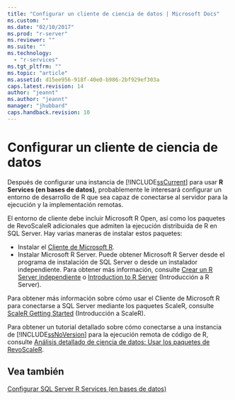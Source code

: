 ```yaml
---
title: "Configurar un cliente de ciencia de datos | Microsoft Docs"
ms.custom: ""
ms.date: "02/10/2017"
ms.prod: "r-server"
ms.reviewer: ""
ms.suite: ""
ms.technology: 
  - "r-services"
ms.tgt_pltfrm: ""
ms.topic: "article"
ms.assetid: d15ee956-918f-40e0-b986-2bf929ef303a
caps.latest.revision: 14
author: "jeannt"
ms.author: "jeannt"
manager: "jhubbard"
caps.handback.revision: 10
---
```

# Configurar un cliente de ciencia de datos
  Después de configurar una instancia de [!INCLUDE[ssCurrent](../../includes/sscurrent-md.md)] para usar **R Services (en bases de datos)**, probablemente le interesará configurar un entorno de desarrollo de R que sea capaz de conectarse al servidor para la ejecución y la implementación remotas. 
  
  El entorno de cliente debe incluir Microsoft R Open, así como los paquetes de RevoScaleR adicionales que admiten la ejecución distribuida de R en SQL Server.  Hay varias maneras de instalar estos paquetes:
  
+ Instalar el [Cliente de Microsoft R](http://aka.ms/rclient/download).
+ Instalar Microsoft R Server. Puede obtener Microsoft R Server desde el programa de instalación de SQL Server o desde un instalador independiente. Para obtener más información, consulte [Crear un R Server independiente](../../advanced-analytics/r-services/create-a-standalone-r-server.md) o [Introduction to R Server](https://msdnstage.redmond.corp.microsoft.com/en-us/microsoft-r/rserver?branch=r-server-nov16-dev) (Introducción a R Server).

 Para obtener más información sobre cómo usar el Cliente de Microsoft R para conectarse a SQL Server mediante los paquetes ScaleR, consulte [ScaleR Getting Started](https://msdn.microsoft.com/microsoft-r/scaler-getting-started#) (Introducción a ScaleR).  
  
 Para obtener un tutorial detallado sobre cómo conectarse a una instancia de [!INCLUDE[ssNoVersion](../../includes/ssnoversion-md.md)] para la ejecución remota de código de R, consulte [Análisis detallado de ciencia de datos: Usar los paquetes de RevoScaleR](../../advanced-analytics/r-services/data-science-deep-dive-using-the-revoscaler-packages.md).  
  
## <a name="see-also"></a>Vea también  
 [Configurar SQL Server R Services &#40;en bases de datos&#41;](../../advanced-analytics/r-services/set-up-sql-server-r-services-in-database.md)  
  
  